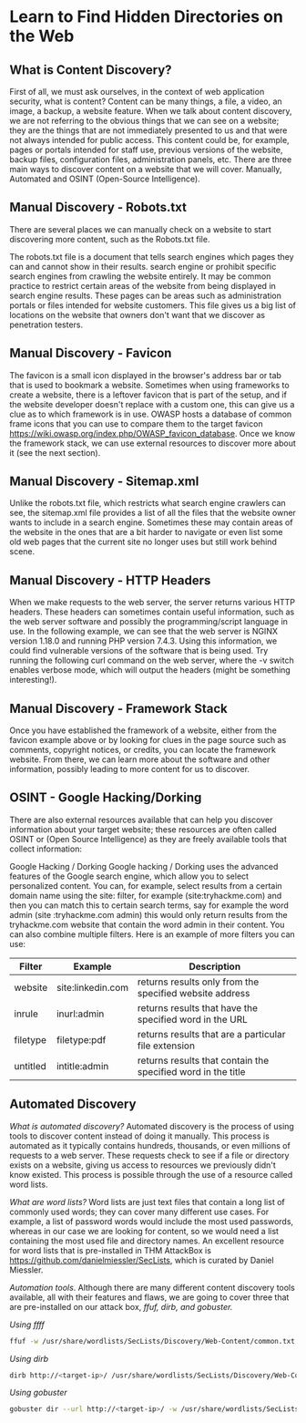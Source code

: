 # Learn to Find Hidden Directories on the Web

## What is Content Discovery?
First of all, we must ask ourselves, in the context of web application security, what is content? Content can be many things,
a file, a video, an image, a backup, a website feature. When we talk about content discovery, we are not referring to the obvious things that we can see on a website; they are the things that are not immediately presented to us and that were not always intended for public access.
This content could be, for example, pages or portals intended for staff use, previous versions of the website, backup files, configuration files, administration panels, etc.
There are three main ways to discover content on a website that we will cover. Manually, Automated and OSINT (Open-Source Intelligence).

## Manual Discovery - Robots.txt
There are several places we can manually check on a website to start discovering more content, such as the Robots.txt file.

The robots.txt file is a document that tells search engines which pages they can and cannot show in their results.
search engine or prohibit specific search engines from crawling the website entirely. It may be common practice to restrict certain
areas of the website from being displayed in search engine results. These pages can be areas such as administration portals or
files intended for website customers. This file gives us a big list of locations on the website that owners don't want
that we discover as penetration testers.

## Manual Discovery - Favicon
The favicon is a small icon displayed in the browser's address bar or tab that is used to bookmark a website.
Sometimes when using frameworks to create a website, there is a leftover favicon that is part of the setup, and if the website developer doesn't
replace with a custom one, this can give us a clue as to which framework is in use. OWASP hosts a database of common frame icons that
you can use to compare them to the target favicon https://wiki.owasp.org/index.php/OWASP_favicon_database. Once we know the framework stack,
we can use external resources to discover more about it (see the next section).

## Manual Discovery - Sitemap.xml
Unlike the robots.txt file, which restricts what search engine crawlers can see, the sitemap.xml file provides a
list of all the files that the website owner wants to include in a search engine. Sometimes these may contain areas of the website in
the ones that are a bit harder to navigate or even list some old web pages that the current site no longer uses but still work behind
scene.

## Manual Discovery - HTTP Headers
When we make requests to the web server, the server returns various HTTP headers. These headers can sometimes contain useful information,
such as the web server software and possibly the programming/script language in use. In the following example, we can see that the web server is
NGINX version 1.18.0 and running PHP version 7.4.3. Using this information, we could find vulnerable versions of the software that is being used. Try running the following curl command on the web server, where the -v switch enables verbose mode, which will output the headers (might be something interesting!).

## Manual Discovery - Framework Stack
Once you have established the framework of a website, either from the favicon example above or by looking for clues in the page source such as comments, copyright notices, or credits, you can locate the framework website. From there, we can learn more about the software and other information, possibly leading to more content for us to discover.

## OSINT - Google Hacking/Dorking
There are also external resources available that can help you discover information about your target website; these resources are often called OSINT or (Open Source Intelligence) as they are freely available tools that collect information:

Google Hacking / Dorking
Google hacking / Dorking uses the advanced features of the Google search engine, which allow you to select personalized content. You can, for example, select results from a certain domain name using the site: filter, for example (site:tryhackme.com) and then you can match this to certain search terms, say for example the word admin (site :tryhackme.com admin) this would only return results from the tryhackme.com website that contain the word admin in their content. You can also combine multiple filters. Here is an example of more filters you can use:

| Filter | Example | Description |
| ------------- | ------------- | ------------- |
| website | site:linkedin.com | returns results only from the specified website address |
| inrule | inurl:admin | returns results that have the specified word in the URL |
| filetype | filetype:pdf | returns results that are a particular file extension |
| untitled | intitle:admin | returns results that contain the specified word in the title |

## Automated Discovery
*What is automated discovery?*
Automated discovery is the process of using tools to discover content instead of doing it manually. This process is automated as it typically contains hundreds, thousands, or even millions of requests to a web server. These requests check to see if a file or directory exists on a website, giving us access to resources we previously didn't know existed. This process is possible through the use of a resource called word lists.

*What are word lists?*
Word lists are just text files that contain a long list of commonly used words; they can cover many different use cases. For example, a list of password words would include the most used passwords, whereas in our case we are looking for content, so we would need a list containing the most used file and directory names. An excellent resource for word lists that is pre-installed in THM AttackBox is https://github.com/danielmiessler/SecLists, which is curated by Daniel Miessler.

*Automation tools*.
Although there are many different content discovery tools available, all with their features and flaws, we are going to cover three that are pre-installed on our attack box, *ffuf, dirb, and gobuster.*

*Using ffff*
```bash
ffuf -w /usr/share/wordlists/SecLists/Discovery/Web-Content/common.txt -u http://<target-ip>/FUZZ
```

*Using dirb*
```bash
dirb http://<target-ip>/ /usr/share/wordlists/SecLists/Discovery/Web-Content/common.txt
```

*Using gobuster*
```bash
gobuster dir --url http://<target-ip>/ -w /usr/share/wordlists/SecLists/Discovery/Web-Content/common.txt
```
